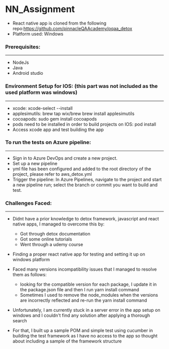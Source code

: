 # NN_Assignment

* React native app is cloned from the following repo:https://github.com/pinnacleQAAcademy/pqaa_detox
* Platform used: Windows

### Prerequisites:
***
* NodeJs
* Java
* Android studio

### Environment Setup for IOS: (this part was not included as the used platform was windows)
***
* xcode: xcode-select --install
* applesimutils: 
  brew tap wix/brew
  brew install applesimutils
* cocoapods: sudo gem install cocoapods
* pods need to be installed in order to build projects on IOS: pod install
* Access xcode app and test building the app

### To run the tests on Azure pipeline:
***
* Sign in to Azure DevOps and create a new project.
*  Set up a new pipeline
*  yml file has been configured and added to the root directory of the project, please refer to aws_detox.yml
*  Trigger the pipeline: In Azure Pipelines, navigate to the project and start a new pipeline run; select the branch or commit you want to build and test.

### Challenges Faced:
***
* Didnt have a prior knowledge to detox framework, javascript and react native apps, I managed to overcome this by:
   * Got through detox documentation
   * Got some online tutorials
   * Went through a udemy course
* Finding a proper react native app for testing and setting it up on windows platform
* Faced many versions incompatibility issues that I managed to resolve them as follows:
  * looking for the compatible version for each package, I update it in the package.json file and then I run yarn install command
  * Sometimes I used to remove the node_modules when the versions are incorrectly reflected and re-run the yarn install command
* Unfortunately, I am currently stuck in a server error in the app setup on windows and I couldn't find any solution after applying a thorough search
  
*  For that, I built up a sample POM and simple test using cucumber in building the test framework as I have no access to the app so thought about including a sample of the framework structure

